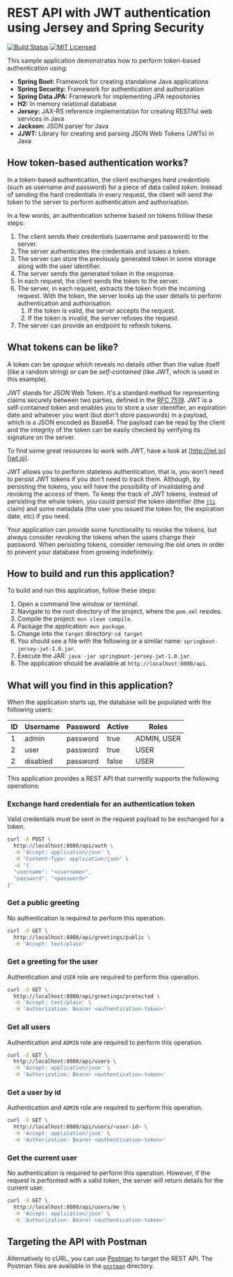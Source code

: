 # REST API with JWT authentication using Jersey and Spring Security

[![Build Status](https://travis-ci.org/cassiomolin/example-springboot-jersey-jwt.svg?branch=master)](https://travis-ci.org/cassiomolin/example-springboot-jersey-jwt)
[![MIT Licensed](https://img.shields.io/badge/license-MIT-blue.svg)](https://raw.githubusercontent.com/cassiomolin/example-springboot-jersey-jwt/master/LICENSE.txt)

This sample application demonstrates how to perform token-based authentication using:

- **Spring Boot:** Framework for creating standalone Java applications
- **Spring Security:** Framework for authentication and authorization
- **Spring Data JPA:** Framework for implementing JPA repositories
- **H2:** In memory relational database
- **Jersey:** JAX-RS reference implementation for creating RESTful web services in Java
- **Jackson:** JSON parser for Java
- **JJWT:** Library for creating and parsing JSON Web Tokens (JWTs) in Java

## How token-based authentication works?

In a token-based authentication, the client exchanges _hard credentials_ (such as username and password) for a piece of data called _token_. Instead of sending the hard credentials in every request, the client will send the token to the server to perform authentication and authorisation.

In a few words, an authentication scheme based on tokens follow these steps:

1. The client sends their credentials (username and password) to the server.
1. The server authenticates the credentials and issues a token.
1. The server can store the previously generated token in some storage along with the user identifier.
1. The server sends the generated token in the response.
1. In each request, the client sends the token to the server.
1. The server, in each request, extracts the token from the incoming request. With the token, the server looks up the user details to perform authentication and authorisation.
    1. If the token is valid, the server accepts the request.
    1. If the token is invalid, the server refuses the request.
1. The server can provide an endpoint to refresh tokens.

## What tokens can be like?

A token can be _opaque_ which reveals no details other than the value itself (like a random string) or can be _self-contained_ (like JWT, which is used in this example).

JWT stands for JSON Web Token. It's a standard method for representing claims securely between two parties, defined in the [RFC 7519][]. JWT is a self-contained token and enables you to store a user identifier, an expiration date and whatever you want (but don't store passwords) in a payload, which is a JSON encoded as Base64. The payload can be read by the client and the integrity of the token can be easily checked by verifying its signature on the server.

To find some great resources to work with JWT, have a look at [http://jwt.io][jwt.io].

JWT allows you to perform stateless authentication, that is, you won't need to persist JWT tokens if you don't need to track them. Although, by persisting the tokens, you will have the possibility of invalidating and revoking the access of them. To keep the track of JWT tokens, instead of persisting the whole token, you could persist the token identifier (the [`jti`][jti claim] claim) and some metadata (the user you issued the token for, the expiration date, etc) if you need.

Your application can provide some functionality to revoke the tokens, but always consider revoking the tokens when the users change their password. When persisting tokens, consider removing the old ones in order to prevent your database from growing indefinitely.

## How to build and run this application?

To build and run this application, follow these steps:

1. Open a command line window or terminal.
1. Navigate to the root directory of the project, where the `pom.xml` resides.
1. Compile the project: `mvn clean compile`.
1. Package the application: `mvn package`.
1. Change into the `target` directory: `cd target`
1. You should see a file with the following or a similar name: `springboot-jersey-jwt-1.0.jar`.
1. Execute the JAR: `java -jar springboot-jersey-jwt-1.0.jar`.
1. The application should be available at `http://localhost:8080/api`.

## What will you find in this application?

When the application starts up, the database will be populated with the following users:

 ID | Username | Password | Active | Roles
----|--------- |----------|--------|-------------
 1  | admin    | password | true   | ADMIN, USER
 2  | user     | password | true   | USER
 2  | disabled | password | false  | USER

This application provides a REST API that currently supports the following operations:

### Exchange hard credentials for an authentication token

Valid credentials must be sent in the request payload to be exchanged for a token.

```bash
curl -X POST \
  http://localhost:8080/api/auth \
  -H 'Accept: application/json' \
  -H 'Content-Type: application/json' \
  -d '{
  "username": "<username>",
  "password": "<password>"
}'
```

### Get a public greeting

No authentication is required to perform this operation.

```bash
curl -X GET \
  http://localhost:8080/api/greetings/public \
  -H 'Accept: text/plain'
```

### Get a greeting for the user

Authentication and `USER` role are required to perform this operation.

```bash
curl -X GET \
  http://localhost:8080/api/greetings/protected \
  -H 'Accept: text/plain' \
  -H 'Authorization: Bearer <authentication-token>'
```

### Get all users

Authentication and `ADMIN` role are required to perform this operation.

```bash
curl -X GET \
  http://localhost:8080/api/users \
  -H 'Accept: application/json' \
  -H 'Authorization: Bearer <authentication-token>'
```

### Get a user by id

Authentication and `ADMIN` role are required to perform this operation.

```bash
curl -X GET \
  http://localhost:8080/api/users/<user-id> \
  -H 'Accept: application/json' \
  -H 'Authorization: Bearer <authentication-token>'
```

### Get the current user

No authentication is required to perform this operation. However, if the request is performed with a valid token, the server will return details for the current user.

```bash
curl -X GET \
  http://localhost:8080/api/users/me \
  -H 'Accept: application/json' \
  -H 'Authorization: Bearer <authentication-token>'
```

## Targeting the API with Postman

Alternatively to cURL, you can use [Postman][] to target the REST API. The Postman files are available in the [`postman`][postman GitHub directory] directory.


[RFC 7519]: https://tools.ietf.org/html/rfc7519
[jwt.io]: http://jwt.io/
[jti claim]: https://tools.ietf.org/html/rfc7519#section-4.1.7
[Postman]: https://www.getpostman.com/
[postman GitHub directory]: https://github.com/cassiomolin/spring-jersey-jwt/tree/master/postman
